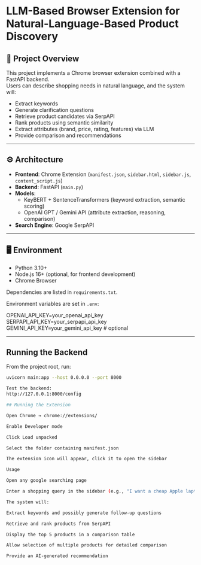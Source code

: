 # LLM-Based Browser Extension for Natural-Language-Based Product Discovery

## 📌 Project Overview
This project implements a Chrome browser extension combined with a FastAPI backend.  
Users can describe shopping needs in natural language, and the system will:
- Extract keywords
- Generate clarification questions
- Retrieve product candidates via SerpAPI
- Rank products using semantic similarity
- Extract attributes (brand, price, rating, features) via LLM
- Provide comparison and recommendations

---

## ⚙️ Architecture
- **Frontend**: Chrome Extension (`manifest.json`, `sidebar.html`, `sidebar.js`, `content_script.js`)
- **Backend**: FastAPI (`main.py`)
- **Models**:
  - KeyBERT + SentenceTransformers (keyword extraction, semantic scoring)
  - OpenAI GPT / Gemini API (attribute extraction, reasoning, comparison)
- **Search Engine**: Google SerpAPI

---

## 🖥️ Environment
- Python 3.10+
- Node.js 16+ (optional, for frontend development)
- Chrome Browser

Dependencies are listed in `requirements.txt`.

Environment variables are set in `.env`:

OPENAI_API_KEY=your_openai_api_key
SERPAPI_API_KEY=your_serpapi_api_key
GEMINI_API_KEY=your_gemini_api_key # optional


---

##  Running the Backend
From the project root, run:
```bash
uvicorn main:app --host 0.0.0.0 --port 8000

Test the backend:
http://127.0.0.1:8000/config

## Running the Extension

Open Chrome → chrome://extensions/

Enable Developer mode

Click Load unpacked

Select the folder containing manifest.json

The extension icon will appear, click it to open the sidebar

Usage

Open any google searching page

Enter a shopping query in the sidebar (e.g., "I want a cheap Apple laptop")

The system will:

Extract keywords and possibly generate follow-up questions

Retrieve and rank products from SerpAPI

Display the top 5 products in a comparison table

Allow selection of multiple products for detailed comparison

Provide an AI-generated recommendation